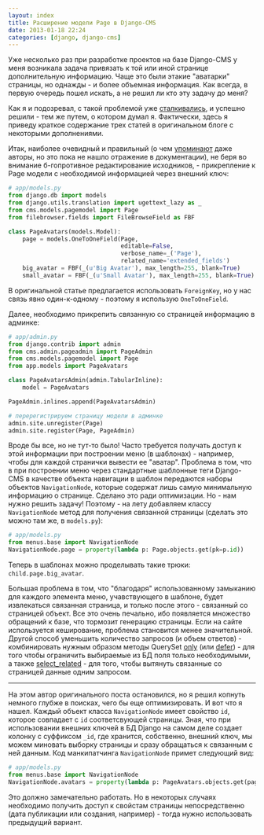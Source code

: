 ```yaml
---
layout: index
title: Расширение модели Page в Django-CMS
date: 2013-01-18 22:24
categories: [django, django-cms]
---
```


Уже несколько раз при разработке проектов на базе Django-CMS у меня возникала
задача привязать к той или иной странице дополнительную информацию. Чаще это
были этакие "аватарки" страницы, но однажды - и более объемная информация. Как
всегда, в первую очередь пошел искать, а не решил ли кто эту задачу до меня?

Как я и подозревал, с такой проблемой уже [сталкивались][1], и успешно решили -
тем же путем, о котором думал я. Фактически, здесь я приведу краткое содержание
трех статей в оригинальном блоге с некоторыми дополнениями.

Итак, наиболее очевидный и правильный (о чем [упоминают][2] даже авторы, но это
пока не нашло отражение в документации), не беря во внимание б-гопротивное
редактирование исходников, - прикрепление к Page модели с необходимой
информацией через внешний ключ:

```python
# app/models.py
from django.db import models
from django.utils.translation import ugettext_lazy as _
from cms.models.pagemodel import Page
from filebrowser.fields import FileBrowseField as FBF

class PageAvatars(models.Model):
    page = models.OneToOneField(Page,
                                editable=False,
                                verbose_name=_('Page'),
                                related_name='extended_fields')
    big_avatar = FBF(_(u'Big Avatar'), max_length=255, blank=True)
    small_avatar = FBF(_(u'Small Avatar'), max_length=255, blank=True)
```

В оригинальной статье предлагается использовать `ForeignKey`, но у нас связь
явно один-к-одному - поэтому я использую `OneToOneField`.

Далее, необходимо прикрепить связанную со страницей информацию в админке:

```python
# app/admin.py
from django.contrib import admin
from cms.admin.pageadmin import PageAdmin
from cms.models.pagemodel import Page
from app.models import PageAvatars

class PageAvatarsAdmin(admin.TabularInline):
    model = PageAvatars

PageAdmin.inlines.append(PageAvatarsAdmin)

# перерегистрируем страницу модели в админке
admin.site.unregister(Page)
admin.site.register(Page, PageAdmin)
```

Вроде бы все, но не тут-то было! Часто требуется получать доступ к этой
информации при построении меню (в шаблонах) - например, чтобы для каждой
странички вывести ее "аватар". Проблема в том, что в при построении меню через
стандартные шаблонные теги Django-CMS в качестве объекта навигации в шаблон
передаются наборы объектов `NavigationNode`, которые содержат лишь самую
минимальную информацию о странице. Сделано это ради оптимизации. Но - нам нужно
решить задачу! Поэтому - на лету добавляем классу `NavigationNode` метод для
получения связанной страницы (сделать это можно там же, в `models.py`):

```python
# app/models.py
from menus.base import NavigationNode
NavigationNode.page = property(lambda p: Page.objects.get(pk=p.id))
```

Теперь в шаблонах можно проделывать такие трюки: `child.page.big_avatar`.

Большая проблема в том, что "благодаря" использованному замыканию для каждого
элемента меню, учавствующего в шаблоне, будет извлекаться связанная страница, и
только после этого - связанный со страницей объект. Все это очень печально, ибо
появляется множество обращений к базе, что тормозит генерацию страницы. Если на
сайте используется кеширование, проблема становится менее значительной. Другой
способ уменьшить количество запросов (и объем ответов) - комбинировать нужным
образом методы QuerySet [only][] (или [defer][]) - для того чтобы ограничить
выбираемые из БД поля только необходимыми, а также [select_related][] - для
того, чтобы вытянуть связанные со страницей данные одним запросом.

* * *

На этом автор оригинального поста остановился, но я решил копнуть немного глубже
в поисках, чего бы еще оптимизировать. И вот что я нашел. Каждый объект класса
`NavigationNode` имеет свойство `id`, которое совпадает с `id` соответсвующей
страницы. Зная, что при использовании внешних ключей в БД Django на самом деле
создает колонку с суффиксом `_id`, где хранится, собственно, внешний ключ, мы
можем миновать выборку страницы и сразу обращаться к связанным с ней данным.
Код манкипатчинга `NavigationNode` примет следующий вид:

```python
# app/models.py
from menus.base import NavigationNode
NavigationNode.avatars = property(lambda p: PageAvatars.objects.get(page_id=p.id))
```

Это должно замечательно работать. Но в некоторых случаях необходимо получить
доступ к свойстам страницы непосредственно (дата публикации или создания,
например) - тогда нужно использовать предыдущий вариант.



[1]: http://ilian.i-n-i.org/extending-django-cms-page-model/
[2]: https://github.com/divio/django-cms/issues/1412
[defer]: https://docs.djangoproject.com/en/dev/ref/models/querysets/#defer
[only]: https://docs.djangoproject.com/en/dev/ref/models/querysets/#only
[select_related]: https://docs.djangoproject.com/en/dev/ref/models/querysets/#select-related
